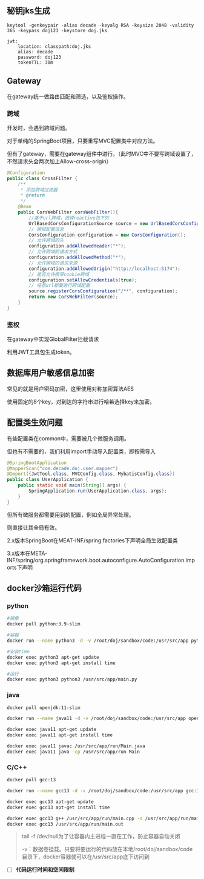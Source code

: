## 秘钥jks生成

```
keytool -genkeypair -alias decade -keyalg RSA -keysize 2048 -validity 365 -keypass doj123 -keystore doj.jks
```

```
jwt:
    location: classpath:doj.jks
    alias: decade
    password: doj123
    tokenTTL: 30m
```

## Gateway

在gateway统一做路由匹配和筛选，以及鉴权操作。

### 跨域

开发时，会遇到跨域问题。

对于单纯的SpringBoot项目，只要重写MVC配置类中对应方法。

但有了gateway，需要在gateway组件中进行。（此时MVC中不要写跨域设置了，不然请求头会两次加上Allow-cross-origin）

```java
@Configuration
public class CrossFilter {
    /**
     * 添加跨域过滤器
     * @return
     */
    @Bean
    public CorsWebFilter corsWebFilter(){
        //基于url跨域，选择reactive包下的
        UrlBasedCorsConfigurationSource source = new UrlBasedCorsConfigurationSource();
        // 跨域配置信息
        CorsConfiguration configuration = new CorsConfiguration();
        // 允许跨域的头
        configuration.addAllowedHeader("*");
        // 允许跨域的请求方式
        configuration.addAllowedMethod("*");
        // 允许跨域的请求来源
        configuration.addAllowedOrigin("http://localhost:5174");
        // 是否允许携带cookie跨域
        configuration.setAllowCredentials(true);
        // 任意url都要进行跨域配置
        source.registerCorsConfiguration("/**", configuration);
        return new CorsWebFilter(source);
    }
}
```

### 鉴权

在gateway中实现GlobalFilter拦截请求

利用JWT工具包生成token。

## 数据库用户敏感信息加密

常见的就是用户密码加密，这里使用对称加密算法AES

使用固定的8个key，对到达的字符串进行哈希选择key来加密。	

## 配置类生效问题

有些配置类在common中，需要被几个微服务调用。

但也有不需要的，我们利用import手动导入配置类，即按需导入

```java
@SpringBootApplication
@MapperScan("com.decade.doj.user.mapper")
@Import({JwtTool.class, MVCConfig.class, MybatisConfig.class})
public class UserApplication {
    public static void main(String[] args) {
        SpringApplication.run(UserApplication.class, args);
    }
}
```

但所有微服务都需要用到的配置，例如全局异常处理。

则直接让其全局有效。

2.x版本SpringBoot在MEAT-INF/spring.factories下声明全局生效配置类

3.x版本在META-INF/spring/org.springframework.boot.autoconfigure.AutoConfiguration.imports下声明

## docker沙箱运行代码

### python

```sh
#镜像
docker pull python:3.9-slim

#容器
docker run --name python3 -d -v /root/doj/sandbox/code:/usr/src/app python:3.9-slim tail -f /dev/null

#安装time
docker exec python3 apt-get update
docker exec python3 apt-get install time

#运行
docker exec python3 python3 /usr/src/app/main.py
```

### java

```sh
docker pull openjdk:11-slim

docker run --name java11 -d -v /root/doj/sandbox/code:/usr/src/app openjdk:11-slim tail -f /dev/null

docker exec java11 apt-get update
docker exec java11 apt-get install time

docker exec java11 javac /usr/src/app/run/Main.java
docker exec java11 java -cp /usr/src/app/run Main
```

### C/C++

```sh
docker pull gcc:13

docker run --name gcc13 -d -v /root/doj/sandbox/code:/usr/src/app gcc:13 tail -f /dev/null

docker exec gcc13 apt-get update
docker exec gcc13 apt-get install time

docker exec gcc13 g++ /usr/src/app/run/main.cpp -o /usr/src/app/run/main.out
docker exec gcc13 /usr/src/app/run/main.out
```

> tail -f /dev/null为了让容器内主进程一直在工作，防止容器自动关闭
>
> -v：数据卷挂载。只要将要运行的代码放在本地/root/doj/sandbox/code目录下，docker容器就可以在/usr/src/app底下访问到

- [ ] **代码运行时间和空间限制**

